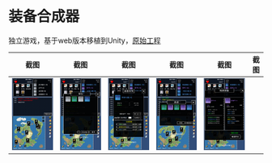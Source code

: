  # 装备合成器
独立游戏，基于web版本移植到Unity，<a href="https://github.com/Couy69/vue-idle-game">原始工程</a>



| 截图 | 截图 | 截图 | 截图 | 截图 | 截图 |
| --- | - | --- | --- | - | --- |
| ![](Program/Client/UnityProject/Assets/icon/6s/IMG_5439.PNG) | ![](Program/Client/UnityProject/Assets/icon/6s/IMG_5440.PNG) | ![](Program/Client/UnityProject/Assets/icon/6s/IMG_5441.PNG) | ![](Program/Client/UnityProject/Assets/icon/6s/IMG_5442.PNG) | ![](Program/Client/UnityProject/Assets/icon/6s/IMG_5443.PNG) |
